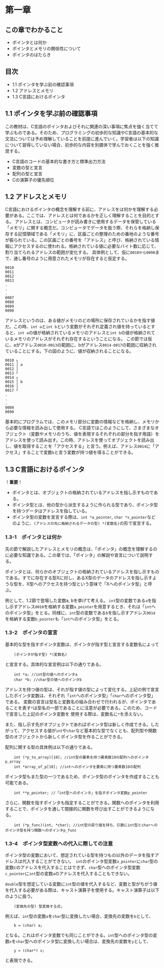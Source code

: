 # 第一章

## この章でわかること
- ポインタとは何か
- ポインタとメモリの関係性について
- ポインタのはたらき


## 目次
- 1.1 ポインタを学ぶ前の確認事項
- 1.2 アドレスとメモリ
- 1.3 C言語におけるポインタ


## 1.1 ポインタを学ぶ前の確認事項
この教材は、C言語のポインタおよびそれに関連の深い事項に焦点を強く当てて学ぶものである。そのため、プログラミングの初歩的な知識やC言語の基本的な文法については予め理解していることを前提に進んでいく。学習者は以下の知識について習得していない場合、初歩的な内容を別媒体で学んでおくことを強く推奨する。
- C言語のコードの基本的な書き方と標準出力方法
- 変数の型と宣言
- 配列の型と宣言
- Cの演算子の優先順位

## 1.2 アドレスとメモリ

C言語におけるポインタの概念を理解する前に、アドレスをは何かを理解する必要がある。ここでは、アドレスとは何であるかを正しく理解することを目的とする。
アドレスとは、コンピュータが読み書きに使用するデータを保管している「メモリ」に関する概念だ。コンピュータでデータを扱う際、それらを格納し保存する記憶領域である「メモリ」に、区画ごとの整理のための番地のような番号が振られている。この区画ごとの番号を「アドレス」と呼び、格納されている情報にアクセスするのに使われる。格納されている値に必要なバイト数に応じて、割り当てられるアドレスの範囲が変化する。
具体例として、仮に`0010から0090`まで、通し番号のように用意されたメモリが存在すると仮定する。

```
0010
0011
0012
0013
.
.
.
0087
0088
0089
0090
```

アドレスというのは、ある値がメモリのどの場所に保存されているかを指す値だ。この時、`int a`と`int b`という変数がそれぞれ定義され値を持っているとすると、`int a`の値が格納されているメモリのアドレスと`int b`の値が格納されているメモリのアドレスがそれぞれ存在するということになる。
この節では仮に、aがアドレス`0010-0013`の範囲に、bがアドレス`0014-0017`の範囲に収納されていることにする。下の図のように、値が収納されることになる。

```
0010 ┐
0011 │ a
0012 │
0013 ┘
0014 ┐
0015 │ b
0016 │
0017 ┘
.
.
.
0089
0090
```

基本的にプログラムでは、このメモリ部分に変数の情報などを格納し、メモリから必要な情報を読み出して使用する。
C言語ではこのようにして、さまざまなオブジェクト（変数やメモリのうち、値を表現するそれぞれの部分を指す用語）をアドレスを使って読み出す。この時、アドレスを使ってオブジェクトを読み出し、値を取得することを「アクセスする」と言う。例えば、アドレス`0014`に「アクセス」することで変数`b`と言う変数が持つ値を得ることができる。

## 1.3 C言語におけるポインタ

！**重要**！
- ポインタとは、オブジェクトの格納されているアドレスを指し示すものである。
- ポインタ型とは、他の型から派生するように作られる型であり、ポインタ型を持つデータはアドレスを指している。
- ポインタ型の変数を宣言する際は、`int *a_pointer`, `char *s_pointer`などのように、`(アドレスの先に格納されるデータの型) *(変数名)`の形で宣言する。

### 1.3-1　ポインタとは何か
先の節で解説したアドレスとメモリの概念は、「ポインタ」の概念を理解するのに必要な知識である。この章では、「ポインタ」の解説や宣言について説明する。

ポインタとは、何らかのオブジェクトの格納されているアドレスを指し示すものである。すでに存在する型Xに対し、あるX型のデータのアドレスを指し示すような型を、X型へのアクセスを持つ型という意味で「Xへのポインタ型」と呼ぶ。

例として、1.2節で登場した変数a, bを挙げて考える。
`int`型の変数である`a`を指し示すアドレス`0010`を格納する変数`a_pointer`を用意するとき、それは「`int`へのポインタ型」をとる。同様に、`int`型の変数である`b`を指し示すアドレス`0014`を格納する変数`b_pointer`も「`int`へのポインタ型」をとる。

### 1.3-2　ポインタの宣言
基本的な型を指すポインタ変数は、ポインタが指す型と宣言する変数名によって
```
	(ポインタが指す型) *(変数名)
```
と宣言する。具体的な宣言例は以下の通りである。
```
	int *a; //int型の値へのポインタa
	char *b; //char型の値へのポインタb
```
アドレスを持つ値の型は、それが指す値の型によって変化する。上記の例で宣言したポインタ変数は、それぞれ「`int`へのポインタ型」「`char`へのポインタ型」である。
変数の宣言は型名と変数名の組み合わせで行われるが、ポインタであることを表す`*`は型名の一部であることに注意が必要である。このため、コードで宣言した上記のポインタ変数を
使用する際は、変数名に`*`を添えない。

また、指し示す先がオブジェクトであればポインタ型は新しく作成できる。したがって、アクセスする値が`int`や`char`など基本的な型でなくとも、配列型や関数型のオブジェクトから新しくポインタ型を作ることができる。

配列に関する型の具体例は以下の通りである。
```
	int (*p_to_array)[10]; //int型の要素を持つ要素数10の配列へのポインタp_array
	int *array_of_p[10]; //intへのポインタを要素に持つ要素数10の配列
```

ポインタ型もまた型の一つであるため、ポインタ型のポインタを作成することも可能である。
```
	int **p_pointer; //「int型へのポインタ」を指すポインタ変数p_pointer
```

さらに、関数を指すポインタも指定することができる。関数へのポインタを利用することで、ポインタを通して間接的に関数を呼び出すことができるようになる。
```
	int (*p_func)(int, *char); //int型の戻り値を持ち、引数にint型とcharへのポインタ型を持つ関数へのポインタp_func
```


### 1.3-4　ポインタ型変数への代入に際しての注意
ポインタ型の変数において、想定されている型を持つもの以外のデータを指すアドレスは代入することができない。　`int`のポインタ型変数`a_pointer`に`char`型の変数cのアドレスを代入することはできず、`char`型へのポインタ型変数`c_pointer`に`int`型の変数`a`のアドレスを代入することもできない。

`double`型を想定している変数に`int`型の値を代入するなど、変数と型がちがう値を代入する必要がある際は、キャスト演算子を使用する。キャスト演算子は以下のように扱う。
```
	(変換先の型) 型変換する式;
```
例えば、`int`型の変数`a`を`char`型に変換したい場合、変換先の変数を`b`として、
```
	b = (char) a;
```
となる。これはポインタ変数でも同じことができる。`int`型へのポインタ型の変数`x`を`char`型へのポインタ型に変換したい場合は、変換先の変数を`y`として、
```
	y = (char*) x;
```
と表現できる。




